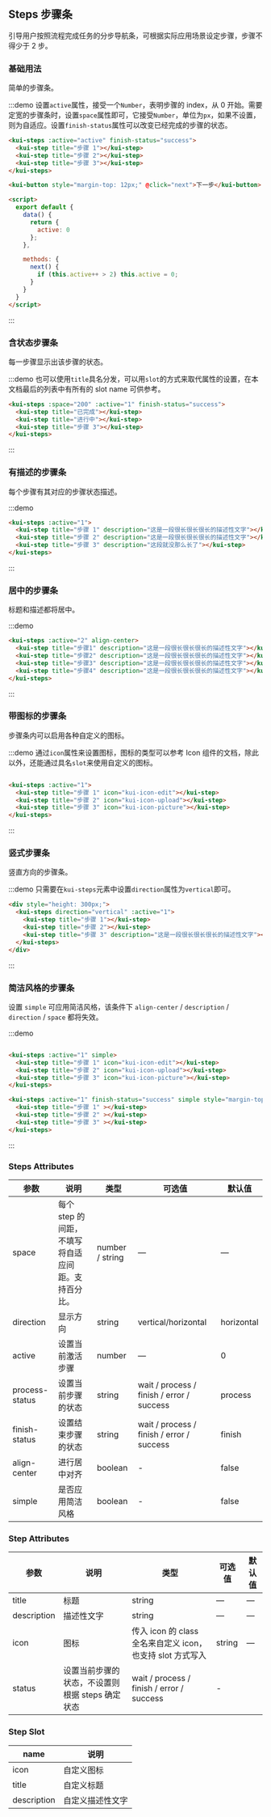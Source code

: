 ## Steps 步骤条
引导用户按照流程完成任务的分步导航条，可根据实际应用场景设定步骤，步骤不得少于 2 步。

### 基础用法

简单的步骤条。

:::demo 设置`active`属性，接受一个`Number`，表明步骤的 index，从 0 开始。需要定宽的步骤条时，设置`space`属性即可，它接受`Number`，单位为`px`，如果不设置，则为自适应。设置`finish-status`属性可以改变已经完成的步骤的状态。
```html
<kui-steps :active="active" finish-status="success">
  <kui-step title="步骤 1"></kui-step>
  <kui-step title="步骤 2"></kui-step>
  <kui-step title="步骤 3"></kui-step>
</kui-steps>

<kui-button style="margin-top: 12px;" @click="next">下一步</kui-button>

<script>
  export default {
    data() {
      return {
        active: 0
      };
    },

    methods: {
      next() {
        if (this.active++ > 2) this.active = 0;
      }
    }
  }
</script>
```
:::

### 含状态步骤条

每一步骤显示出该步骤的状态。

:::demo 也可以使用`title`具名分发，可以用`slot`的方式来取代属性的设置，在本文档最后的列表中有所有的 slot name 可供参考。
```html
<kui-steps :space="200" :active="1" finish-status="success">
  <kui-step title="已完成"></kui-step>
  <kui-step title="进行中"></kui-step>
  <kui-step title="步骤 3"></kui-step>
</kui-steps>
```
:::

### 有描述的步骤条

每个步骤有其对应的步骤状态描述。

:::demo
```html
<kui-steps :active="1">
  <kui-step title="步骤 1" description="这是一段很长很长很长的描述性文字"></kui-step>
  <kui-step title="步骤 2" description="这是一段很长很长很长的描述性文字"></kui-step>
  <kui-step title="步骤 3" description="这段就没那么长了"></kui-step>
</kui-steps>
```
:::

### 居中的步骤条

标题和描述都将居中。

:::demo
```html
<kui-steps :active="2" align-center>
  <kui-step title="步骤1" description="这是一段很长很长很长的描述性文字"></kui-step>
  <kui-step title="步骤2" description="这是一段很长很长很长的描述性文字"></kui-step>
  <kui-step title="步骤3" description="这是一段很长很长很长的描述性文字"></kui-step>
  <kui-step title="步骤4" description="这是一段很长很长很长的描述性文字"></kui-step>
</kui-steps>
```
:::

### 带图标的步骤条
步骤条内可以启用各种自定义的图标。

:::demo 通过`icon`属性来设置图标，图标的类型可以参考 Icon 组件的文档，除此以外，还能通过具名`slot`来使用自定义的图标。
```html

<kui-steps :active="1">
  <kui-step title="步骤 1" icon="kui-icon-edit"></kui-step>
  <kui-step title="步骤 2" icon="kui-icon-upload"></kui-step>
  <kui-step title="步骤 3" icon="kui-icon-picture"></kui-step>
</kui-steps>
```
:::

### 竖式步骤条

竖直方向的步骤条。

:::demo 只需要在`kui-steps`元素中设置`direction`属性为`vertical`即可。
```html
<div style="height: 300px;">
  <kui-steps direction="vertical" :active="1">
    <kui-step title="步骤 1"></kui-step>
    <kui-step title="步骤 2"></kui-step>
    <kui-step title="步骤 3" description="这是一段很长很长很长的描述性文字"></kui-step>
  </kui-steps>
</div>
```
:::

### 简洁风格的步骤条
设置 `simple` 可应用简洁风格，该条件下 `align-center` / `description` / `direction` / `space` 都将失效。

:::demo
```html

<kui-steps :active="1" simple>
  <kui-step title="步骤 1" icon="kui-icon-edit"></kui-step>
  <kui-step title="步骤 2" icon="kui-icon-upload"></kui-step>
  <kui-step title="步骤 3" icon="kui-icon-picture"></kui-step>
</kui-steps>

<kui-steps :active="1" finish-status="success" simple style="margin-top: 20px">
  <kui-step title="步骤 1" ></kui-step>
  <kui-step title="步骤 2" ></kui-step>
  <kui-step title="步骤 3" ></kui-step>
</kui-steps>
```
:::

### Steps Attributes

| 参数      | 说明    | 类型      | 可选值       | 默认值   |
|---------- |-------- |---------- |-------------  |-------- |
| space | 每个 step 的间距，不填写将自适应间距。支持百分比。 | number / string | — | — |
| direction | 显示方向 | string | vertical/horizontal | horizontal |
| active | 设置当前激活步骤  | number | — | 0 |
| process-status | 设置当前步骤的状态 | string | wait / process / finish / error / success | process |
| finish-status | 设置结束步骤的状态 | string | wait / process / finish / error / success | finish |
| align-center | 进行居中对齐 | boolean | - | false |
| simple | 是否应用简洁风格 | boolean | - | false |

### Step Attributes
| 参数      | 说明    | 类型      | 可选值       | 默认值   |
|---------- |-------- |---------- |-------------  |-------- |
| title | 标题 | string | — | — |
| description | 描述性文字 | string | — | — |
| icon | 图标 | 传入 icon 的 class 全名来自定义 icon，也支持 slot 方式写入 | string | — |
| status | 设置当前步骤的状态，不设置则根据 steps 确定状态 | wait / process / finish / error / success | - |

### Step Slot
| name | 说明  |
|----|----|
| icon | 自定义图标 |
| title | 自定义标题 |
| description | 自定义描述性文字 |
